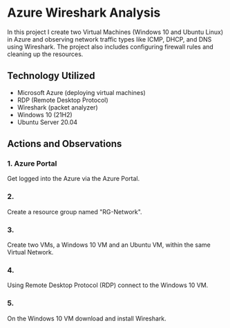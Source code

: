# Azure Wireshark Analysis
In this project I create two Virtual Machines (Windows 10 and Ubuntu Linux) in Azure and observing network traffic types like ICMP, DHCP, and DNS using Wireshark. The project also includes configuring firewall rules and cleaning up the resources.


## Technology Utilized
- Microsoft Azure (deploying virtual machines)
- RDP (Remote Desktop Protocol)
- Wireshark (packet analyzer)
- Windows 10 (21H2)
- Ubuntu Server 20.04

## Actions and Observations

### 1. Azure Portal
Get logged into the Azure via the Azure Portal.


### 2.
Create a resource group named "RG-Network".


### 3.
Create two VMs, a Windows 10 VM and an Ubuntu VM, within the same Virtual Network.


### 4.
Using Remote Desktop Protocol (RDP) connect to the Windows 10 VM.


### 5.
On the Windows 10 VM download and install Wireshark.

